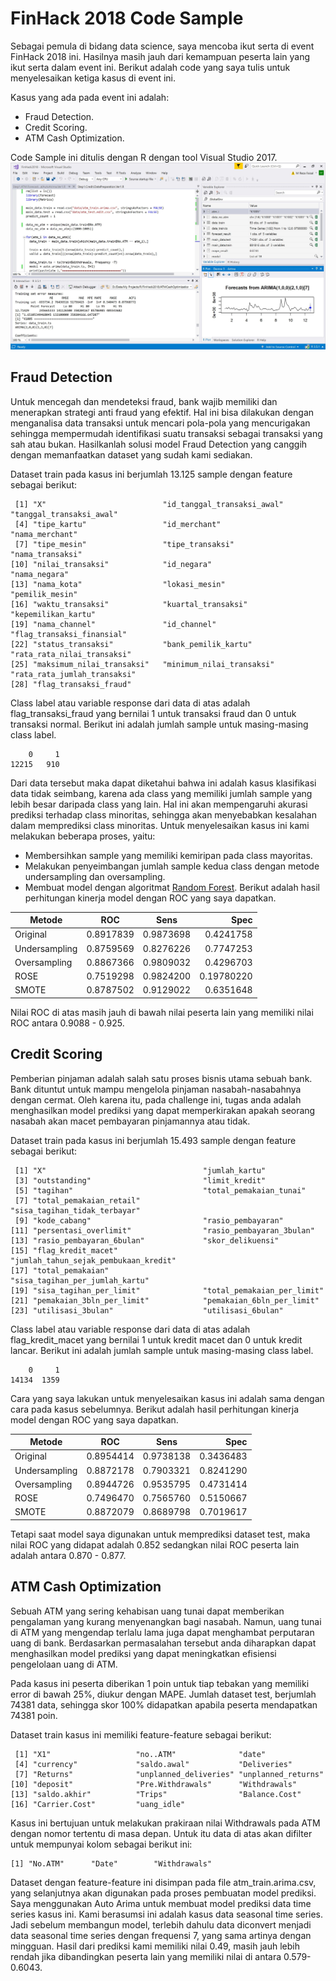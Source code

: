 # FinHack 2018 Code Sample
Sebagai pemula di bidang data science, saya mencoba ikut serta di event FinHack 2018 ini. Hasilnya masih jauh dari kemampuan peserta lain yang ikut serta dalam event ini. Berikut adalah code yang saya tulis untuk menyelesaikan ketiga kasus di event ini.

Kasus yang ada pada event ini adalah:
- Fraud Detection.
- Credit Scoring.
- ATM Cash Optimization.

Code Sample ini ditulis dengan R dengan tool Visual Studio 2017.
![R Tool for Visual Studio](https://github.com/rezafaisal/FinHack2018/blob/master/images/finhack1.JPG)

## Fraud Detection
Untuk mencegah dan mendeteksi fraud, bank wajib memiliki dan menerapkan strategi anti fraud yang efektif. Hal ini bisa dilakukan dengan menganalisa data transaksi untuk mencari pola-pola yang mencurigakan sehingga mempermudah identifikasi suatu transaksi sebagai transaksi yang sah atau bukan. Hasilkanlah solusi model Fraud Detection yang canggih dengan memanfaatkan dataset yang sudah kami sediakan.

Dataset train pada kasus ini berjumlah 13.125 sample dengan feature sebagai berikut:
```
 [1] "X"                          "id_tanggal_transaksi_awal"  "tanggal_transaksi_awal"    
 [4] "tipe_kartu"                 "id_merchant"                "nama_merchant"             
 [7] "tipe_mesin"                 "tipe_transaksi"             "nama_transaksi"            
[10] "nilai_transaksi"            "id_negara"                  "nama_negara"               
[13] "nama_kota"                  "lokasi_mesin"               "pemilik_mesin"             
[16] "waktu_transaksi"            "kuartal_transaksi"          "kepemilikan_kartu"         
[19] "nama_channel"               "id_channel"                 "flag_transaksi_finansial"  
[22] "status_transaksi"           "bank_pemilik_kartu"         "rata_rata_nilai_transaksi" 
[25] "maksimum_nilai_transaksi"   "minimum_nilai_transaksi"    "rata_rata_jumlah_transaksi"
[28] "flag_transaksi_fraud"
```
Class label atau variable response dari data di atas adalah flag_transaksi_fraud yang bernilai 1 untuk transaksi fraud dan 0 untuk transaksi normal. Berikut ini adalah jumlah sample untuk masing-masing class label.
```
    0     1 
12215   910
```
Dari data tersebut maka dapat diketahui bahwa ini adalah kasus klasifikasi data tidak seimbang, karena ada class yang memiliki jumlah sample yang lebih besar daripada class yang lain. Hal ini akan mempengaruhi akurasi prediksi terhadap class minoritas, sehingga akan menyebabkan kesalahan dalam memprediksi class minoritas.
Untuk menyelesaikan kasus ini kami melakukan beberapa proses, yaitu:
- Membersihkan sample yang memiliki kemiripan pada class mayoritas. 
- Melakukan penyeimbangan jumlah sample kedua class dengan metode undersampling dan oversampling.
- Membuat model dengan algoritmat [Random Forest](https://www.rdocumentation.org/packages/randomForest/versions/4.6-14/topics/randomForest).
Berikut adalah hasil perhitungan kinerja model dengan ROC yang saya dapatkan.

Metode | ROC | Sens      | Spec
------- | ---------------- | ---------- | ---------:
Original | 0.8917839 | 0.9873698 | 0.4241758
Undersampling | 0.8759569 | 0.8276226 | 0.7747253
Oversampling | 0.8867366 | 0.9809032 | 0.4296703
ROSE | 0.7519298 | 0.9824200 | 0.19780220
SMOTE | 0.8787502 | 0.9129022 | 0.6351648

Nilai ROC di atas masih jauh di bawah nilai peserta lain yang memiliki nilai ROC antara 0.9088 - 0.925.

## Credit Scoring
Pemberian pinjaman adalah salah satu proses bisnis utama sebuah bank. Bank dituntut untuk mampu mengelola pinjaman nasabah-nasabahnya dengan cermat. Oleh karena itu, pada challenge ini, tugas anda adalah menghasilkan model prediksi yang dapat memperkirakan apakah seorang nasabah akan macet pembayaran pinjamannya atau tidak.

Dataset train pada kasus ini berjumlah 15.493 sample dengan feature sebagai berikut:
```
 [1] "X"                                   "jumlah_kartu"                       
 [3] "outstanding"                         "limit_kredit"                       
 [5] "tagihan"                             "total_pemakaian_tunai"              
 [7] "total_pemakaian_retail"              "sisa_tagihan_tidak_terbayar"        
 [9] "kode_cabang"                         "rasio_pembayaran"                   
[11] "persentasi_overlimit"                "rasio_pembayaran_3bulan"            
[13] "rasio_pembayaran_6bulan"             "skor_delikuensi"                    
[15] "flag_kredit_macet"                   "jumlah_tahun_sejak_pembukaan_kredit"
[17] "total_pemakaian"                     "sisa_tagihan_per_jumlah_kartu"      
[19] "sisa_tagihan_per_limit"              "total_pemakaian_per_limit"          
[21] "pemakaian_3bln_per_limit"            "pemakaian_6bln_per_limit"           
[23] "utilisasi_3bulan"                    "utilisasi_6bulan"
```
Class label atau variable response dari data di atas adalah flag_kredit_macet yang bernilai 1 untuk kredit macet dan 0 untuk kredit lancar. Berikut ini adalah jumlah sample untuk masing-masing class label.
```
    0     1 
14134  1359
```
Cara yang saya lakukan untuk menyelesaikan kasus ini adalah sama dengan cara pada kasus sebelumnya. Berikut adalah hasil perhitungan kinerja model dengan ROC yang saya dapatkan.

Metode | ROC | Sens      | Spec
------- | ---------------- | ---------- | ---------:
Original | 0.8954414 | 0.9738138 | 0.3436483
Undersampling | 0.8872178 | 0.7903321 | 0.8241290
Oversampling | 0.8944726 | 0.9535795 | 0.4731414
ROSE | 0.7496470 | 0.7565760 | 0.5150667
SMOTE | 0.8872079 | 0.8689798 | 0.7019617

Tetapi saat model saya digunakan untuk memprediksi dataset test, maka nilai ROC yang didapat adalah 0.852 sedangkan nilai ROC peserta lain adalah antara 0.870 - 0.877.

## ATM Cash Optimization
Sebuah ATM yang sering kehabisan uang tunai dapat memberikan pengalaman yang kurang menyenangkan bagi nasabah. Namun, uang tunai di ATM yang mengendap terlalu lama juga dapat menghambat perputaran uang di bank. Berdasarkan permasalahan tersebut anda diharapkan dapat menghasilkan model prediksi yang dapat meningkatkan efisiensi pengelolaan uang di ATM.

Pada kasus ini peserta diberikan 1 poin untuk tiap tebakan yang memiliki error di bawah 25%, diukur dengan MAPE. Jumlah dataset test, berjumlah 74381 data, sehingga skor 100% didapatkan apabila peserta mendapatkan 74381 poin.

Dataset train kasus ini memiliki feature-feature sebagai berikut:
```
 [1] "X1"                   "no..ATM"              "date"                
 [4] "currency"             "saldo.awal"           "Deliveries"          
 [7] "Returns"              "unplanned_deliveries" "unplanned_returns"   
[10] "deposit"              "Pre.Withdrawals"      "Withdrawals"         
[13] "saldo.akhir"          "Trips"                "Balance.Cost"        
[16] "Carrier.Cost"         "uang_idle"           
```

Kasus ini bertujuan untuk melakukan prakiraan nilai Withdrawals pada ATM dengan nomor tertentu di masa depan. Untuk itu data di atas akan difilter untuk mempunyai kolom sebagai berikut ini:
```
[1] "No.ATM"      "Date"        "Withdrawals"
```
Dataset dengan feature-feature ini disimpan pada file atm_train.arima.csv, yang selanjutnya akan digunakan pada proses pembuatan model prediksi. Saya menggunakan Auto Arima untuk membuat model prediksi data time series kasus ini. Kami berasumsi ini adalah kasus data seasonal time series. Jadi sebelum membangun model, terlebih dahulu data diconvert menjadi data seasonal time series dengan frequensi 7, yang sama artinya dengan mingguan.
Hasil dari prediksi kami memiliki nilai 0.49, masih jauh lebih rendah jika dibandingkan peserta lain yang memiliki nilai di antara 0.579-0.6043.
